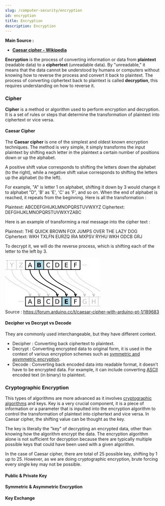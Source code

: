 ```yaml
---
slug: /computer-security/encryption
id: encryption
title: Encryption
description: Encryption
---
```


**Main Source :**

- **[Caesar cipher - Wikipedia](https://en.wikipedia.org/wiki/Caesar_cipher)**

**Encryption** is the process of converting information or data from **plaintext** (readable data) to a **ciphertext** (unreadable data). By "unreadable," it means that the data cannot be understood by humans or computers without knowing how to reverse the process and convert it back to plaintext. The process of converting ciphertext back to plaintext is called **decryption**, this requires understanding on how to reverse it.

### Cipher

**Cipher** is a method or algorithm used to perform encryption and decryption. It is a set of rules or steps that determine the transformation of plaintext into ciphertext or vice versa.

#### Caesar Cipher

The **Caesar cipher** is one of the simplest and oldest known encryption techniques. The method is very simple, it simply transforms the input plaintext by shifting each letter in the plaintext a certain number of positions down or up the alphabet.

A positive shift value corresponds to shifting the letters down the alphabet (to the right), while a negative shift value corresponds to shifting the letters up the alphabet (to the left).

For example, "A" is letter 1 on alphabet, shifting it down by 3 would change it to alphabet "D", 'B' as 'E', 'C' as 'F', and so on. When the end of alphabet is reached, it repeats from the beginning. Here is all the transformation :

Plaintext: ABCDEFGHIJKLMNOPQRSTUVWXYZ
Ciphertext: DEFGHIJKLMNOPQRSTUVWXYZABC

Here is an example of transforming a real message into the cipher text :

Plaintext: THE QUICK BROWN FOX JUMPS OVER THE LAZY DOG
Ciphertext: WKH TXLFN EURZQ IRA MXPSV RYHU WKH ODCB GRJ

To decrypt it, we will do the reverse process, which is shifting each of the letter to the left by 3.

![Caesar cipher shifts](./caesar-cipher.png)  
Source : https://forum.arduino.cc/t/caesar-cipher-with-arduino-pt-1/189683

#### Decipher vs Decrypt vs Decode

They are commonly used interchangeable, but they have different context.

- Decipher : Converting back ciphertext to plaintext.
- Decrypt : Converting encrypted data to original form, it is used in the context of various encryption schemes such as [symmetric and asymmetric encryption](#symmetric--asymmetric).
- Decode : Converting back encoded data into readable format, it doesn't have to be encrypted data. For example, it can include converting [ASCII](/computer-and-programming-fundamentals/data-representation#ascii) encoded text (in binary) to plaintext.

### Cryptographic Encryption

This types of algorithms are more advanced as it involves [cryptographic algorithms](/computer-security/computer-security-fundamentals#cryptography) and keys. Key is a very crucial component, it is a piece of information or a parameter that is inputted into the encryption algorithm to control the transformation of plaintext into ciphertext and vice versa. In Caesar cipher, the shifting value can be thought as the key.

The key is literally the "key" of decrypting an encrypted data, other than knowing how the algorithm encrypt the data. The encryption algorithm alone is not sufficient for decryption because there are typically multiple possible keys that could have been used with a given algorithm.

In the case of Caesar cipher, there are total of 25 possible key, shifting by 1 up to 25. However, as we are doing cryptographic encryption, brute forcing every single key may not be possible.

#### Public & Private Key

#### Symmetric & Asymmetric Encryption

#### Key Exchange
